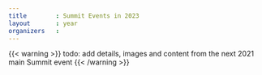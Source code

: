 ```yaml
---
title        : Summit Events in 2023
layout       : year
organizers   :
---
```


{{< warning >}}
todo: add details, images and content from the next 2021 main Summit event
{{< /warning >}}
